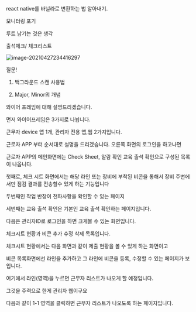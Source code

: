 react native를 바닐라로 변환하는 법 알아내기.

모니터링 포기

루트 남기는 것은 생각

출석체크/ 체크리스트



![image-20210427234416297](C:\Users\multicampus\AppData\Roaming\Typora\typora-user-images\image-20210427234416297.png)



질문!

1. 백그라운드 스캔 사용법

2. Major, Minor의 개념

와이어 프레임에 대해 설명드리겠습니다.

먼저 와이어프레임은 3가지로 나뉩니다.

근무자 device 앱 1개, 관리자 전용 앱,웹 2가지입니다.



근로자 APP 부터 순서대로 설명을 드리겠습니다. 오른쪽 화면의 로그인을 하고나면

근로자 APP의 메인화면에는 Check Sheet, 알람 확인 교육 출석 확인으로 구성된 목록이 나옵니다.

첫째로, 체크 시트 화면에서는 해당 라인 또는 장비에 부착된 비콘을 통해서 장비 주변에서만 점검 결과를 전송할수 있게 하는 기능입니다

두번째인 작업 반장이 전파사항을 확인할 수 있는 페이지

세번째는 교육 출석 확인은 기본인 교육 출석 확인하는 페이지입니다.





다음은 관리자ID로 로그인을 하면 크게볼 수 있는 화면입니다.

체크시트 현황과 비콘 추가 수정 삭제 목록입니다.

체크시트 현황에서는 다음 화면과 같이 제출 현황을 볼 수 있게 하는 화면이고

비콘 목록화면에선 라인을 추가하고 그 라인에 비콘을 등록, 수정할 수 있는 페이지가 보입니다.

여기에서 라인(영역)을 누르면 근무자 리스트가 나오게 할 예정입니다.

그것을 주력으로 한게 관리자 웹이구요

다음과 같이 1-1 영역을 클릭하면 근무자 리스트가 나오도록 하는 페이지입니다.



